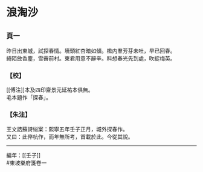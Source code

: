 # 浪淘沙

## `頁一`

昨日出東城，試探春情。墻頭紅杏暗如傾。檻内羣芳芽未吐，早已回春。  
綺陌斂香塵，雪霽前村。東君用意不辭辛。料想春光先到處，吹綻梅英。

### 【校】

[[傅注]]本及四印齋景元延祐本俱無。  
毛本題作「探春」。

### 【朱注】

王文誥蘇詩縂案：熙寧五年壬子正月，城外探春作。  
又曰：此倅杭作，而年無所考，首載於此。今從其說。

---

編年：[[壬子]]  
#東坡樂府箋卷一
